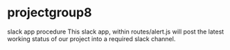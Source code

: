 # projectgroup8
slack app procedure 
This slack app, within routes/alert.js will post the latest working status of our project into a required slack channel.
